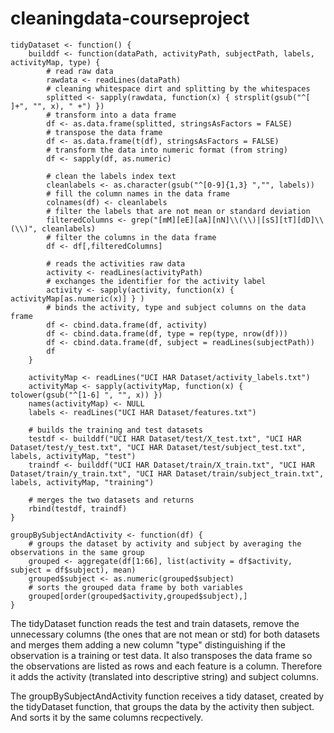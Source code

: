 # cleaningdata-courseproject

```{r echo = FALSE}
tidyDataset <- function() {
	builddf <- function(dataPath, activityPath, subjectPath, labels, activityMap, type) {
		# read raw data
		rawdata <- readLines(dataPath)
		# cleaning whitespace dirt and splitting by the whitespaces
		splitted <- sapply(rawdata, function(x) { strsplit(gsub("^[ ]+", "", x), " +") })
		# transform into a data frame		
		df <- as.data.frame(splitted, stringsAsFactors = FALSE)
		# transpose the data frame		
		df <- as.data.frame(t(df), stringsAsFactors = FALSE)
		# transform the data into numeric format (from string)		
		df <- sapply(df, as.numeric)
	
		# clean the labels index text
		cleanlabels <- as.character(gsub("^[0-9]{1,3} ","", labels))
		# fill the column names in the data frame
		colnames(df) <- cleanlabels
		# filter the labels that are not mean or standard deviation
		filteredColumns <- grep("[mM][eE][aA][nN]\\(\\)|[sS][tT][dD]\\(\\)", cleanlabels)
		# filter the columns in the data frame
		df <- df[,filteredColumns]

		# reads the activities raw data
		activity <- readLines(activityPath)
		# exchanges the identifier for the activity label
		activity <- sapply(activity, function(x) { activityMap[as.numeric(x)] } )
		# binds the activity, type and subject columns on the data frame
		df <- cbind.data.frame(df, activity)
		df <- cbind.data.frame(df, type = rep(type, nrow(df)))
		df <- cbind.data.frame(df, subject = readLines(subjectPath))
		df
	}

	activityMap <- readLines("UCI HAR Dataset/activity_labels.txt")
	activityMap <- sapply(activityMap, function(x) { tolower(gsub("^[1-6] ", "", x)) })
	names(activityMap) <- NULL
	labels <- readLines("UCI HAR Dataset/features.txt")

	# builds the training and test datasets	
	testdf <- builddf("UCI HAR Dataset/test/X_test.txt", "UCI HAR Dataset/test/y_test.txt", "UCI HAR Dataset/test/subject_test.txt", labels, activityMap, "test")
	traindf <- builddf("UCI HAR Dataset/train/X_train.txt", "UCI HAR Dataset/train/y_train.txt", "UCI HAR Dataset/train/subject_train.txt", labels, activityMap, "training")

	# merges the two datasets and returns
	rbind(testdf, traindf)
}

groupBySubjectAndActivity <- function(df) {
	# groups the dataset by activity and subject by averaging the observations in the same group
	grouped <- aggregate(df[1:66], list(activity = df$activity, subject = df$subject), mean)
	grouped$subject <- as.numeric(grouped$subject)
	# sorts the grouped data frame by both variables
	grouped[order(grouped$activity,grouped$subject),]
}
```

The tidyDataset function reads the test and train datasets, remove the unnecessary columns (the ones that are not mean or std) for both datasets and merges them adding a new column "type" distinguishing if the observation is a training or test data. It also transposes the data frame so the observations are listed as rows and each feature is a column. Therefore it adds the activity (translated into descriptive string) and subject columns.

The groupBySubjectAndActivity function receives a tidy dataset, created by the tidyDataset function, that groups the data by the activity then subject. And sorts it by the same columns recpectively.
